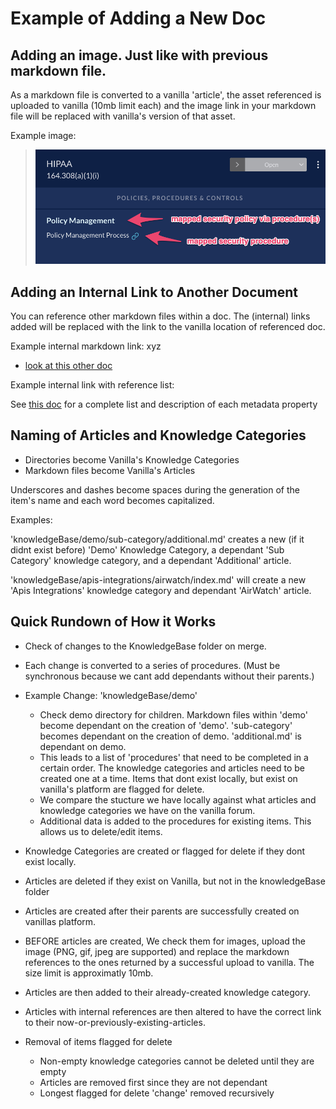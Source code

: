 # Example of Adding a New Doc

## Adding an image. Just like with previous markdown file.

As a markdown file is converted to a vanilla 'article', the asset referenced is uploaded to vanilla (10mb limit each) and the image link in your markdown file will be replaced with vanilla's version of that asset.

Example image:

> ![compliance-mapped-policy-procedure](../assets/compliance-mapped-policy-procedure.png)

## Adding an Internal Link to Another Document

You can reference other markdown files within a doc. The (internal) links added will be replaced with the link to the vanilla location of referenced doc.

Example internal markdown link:
xyz

- [look at this other doc](../getting-started-admin/catalog.md)

Example internal link with reference list:

See [this doc][1] for a complete list and description of each metadata property

## Naming of Articles and Knowledge Categories

- Directories become Vanilla's Knowledge Categories
- Markdown files become Vanilla's Articles

Underscores and dashes become spaces during the generation of the item's name and each word becomes capitalized.

Examples:

'knowledgeBase/demo/sub-category/additional.md' creates a new (if it didnt exist before) 'Demo' Knowledge Category, a dependant 'Sub Category' knowledge category, and a dependant 'Additional' article.

'knowledgeBase/apis-integrations/airwatch/index.md' will create a new 'Apis Integrations' knowledge category and dependant 'AirWatch' article.

## Quick Rundown of How it Works

- Check of changes to the KnowledgeBase folder on merge.
- Each change is converted to a series of procedures. (Must be synchronous because we cant add dependants without their parents.)

- Example Change: 'knowledgeBase/demo'
  - Check demo directory for children. Markdown files within 'demo' become dependant on the creation of 'demo'. 'sub-category' becomes dependant on the creation of demo. 'additional.md' is dependant on demo.
  - This leads to a list of 'procedures' that need to be completed in a certain order. The knowledge categories and articles need to be created one at a time. Items that dont exist locally, but exist on vanilla's platform are flagged for delete.
  - We compare the stucture we have locally against what articles and knowledge categories we have on the vanilla forum.
  - Additional data is added to the procedures for existing items. This allows us to delete/edit items.
- Knowledge Categories are created or flagged for delete if they dont exist locally.
- Articles are deleted if they exist on Vanilla, but not in the knowledgeBase folder
- Articles are created after their parents are successfully created on vanillas platform.
- BEFORE articles are created, We check them for images, upload the image (PNG, gif, jpeg are supported) and replace the markdown references to the ones returned by a successful upload to vanilla. The size limit is approximatly 10mb.
- Articles are then added to their already-created knowledge category.
- Articles with internal references are then altered to have the correct link to their now-or-previously-existing-articles.
- Removal of items flagged for delete
  - Non-empty knowledge categories cannot be deleted until they are empty
  - Articles are removed first since they are not dependant
  - Longest flagged for delete 'change' removed recursively

[1]: ../docs/metadata.md
